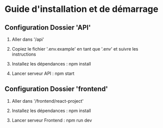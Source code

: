 # Guide d'installation et de démarrage

## Configuration Dossier 'API'

1. Aller dans '/api'

2. Copiez le fichier '.env.example' en tant que '.env' et suivre les instructions

3. Installez les dépendances : npm install

4. Lancer serveur API : npm start

## Configuration Dossier 'frontend'

1. Aller dans '/frontend/react-project'

2. Installez les dépendances : npm install

3. Lancer serveur Frontend : npm run dev